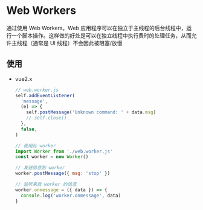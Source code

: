 # Web Workers

通过使用 Web Workers，Web 应用程序可以在独立于主线程的后台线程中，运行一个脚本操作。这样做的好处是可以在独立线程中执行费时的处理任务，从而允许主线程（通常是 UI 线程）不会因此被阻塞/放慢

## 使用

- <span id="worker-vue2.x">vue2.x</span>

  ```js
  // web.worker.js
  self.addEventListener(
    'message',
    (e) => {
      self.postMessage('Unknown command: ' + data.msg)
      // self.close()
    },
    false,
  )

  // 使用此 worker
  import Worker from './web.worker.js'
  const worker = new Worker()

  // 发送信息到 worker
  worker.postMessage({ msg: 'stop' })

  // 监听来自 worker 的信息
  worker.onmessage = ({ data }) => {
    console.log('worker.onmessage', data)
  }
  ```
